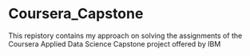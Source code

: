 # Coursera_Capstone
This repistory contains my approach on solving the assignments of the Coursera Applied Data Science Capstone project offered by IBM
